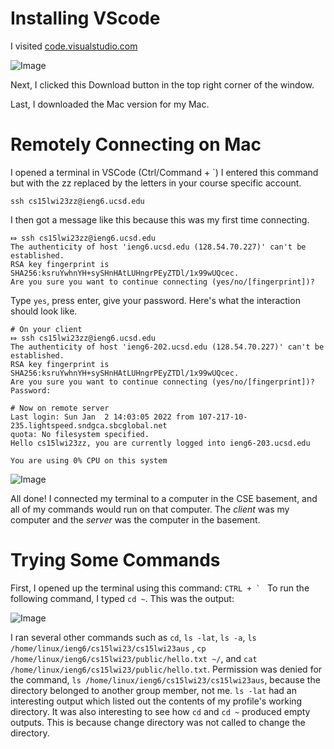 # Installing VScode 
I visited [code.visualstudio.com](https://code.visualstudio.com/)

![Image](https://user-images.githubusercontent.com/57383573/212238996-beeec690-831f-4965-a254-632039eb4e35.png)

Next, I clicked this Download button in the top right corner of the window.

Last, I downloaded the Mac version for my Mac.

# Remotely Connecting on Mac
I opened a terminal in VSCode (Ctrl/Command + `)
I entered this command but with the zz replaced by the letters in your course specific account. 
```
ssh cs15lwi23zz@ieng6.ucsd.edu
```
I then got a message like this because this was my first time connecting.
```
⤇ ssh cs15lwi23zz@ieng6.ucsd.edu
The authenticity of host 'ieng6.ucsd.edu (128.54.70.227)' can't be established.
RSA key fingerprint is SHA256:ksruYwhnYH+sySHnHAtLUHngrPEyZTDl/1x99wUQcec.
Are you sure you want to continue connecting (yes/no/[fingerprint])? 
```
Type ```yes```, press enter, give your password. Here's what the interaction should look like.
```
# On your client
⤇ ssh cs15lwi23zz@ieng6.ucsd.edu
The authenticity of host 'ieng6-202.ucsd.edu (128.54.70.227)' can't be established.
RSA key fingerprint is SHA256:ksruYwhnYH+sySHnHAtLUHngrPEyZTDl/1x99wUQcec.
Are you sure you want to continue connecting (yes/no/[fingerprint])? 
Password:
```
```
# Now on remote server
Last login: Sun Jan  2 14:03:05 2022 from 107-217-10-235.lightspeed.sndgca.sbcglobal.net
quota: No filesystem specified.
Hello cs15lwi23zz, you are currently logged into ieng6-203.ucsd.edu

You are using 0% CPU on this system
```
![Image](https://user-images.githubusercontent.com/57383573/212238987-8ffa2ab3-799b-4d1a-9122-34fea666d9df.png)

All done! I connected my terminal to a computer in the CSE basement, and all of my commands would run on that computer. The *client* was my computer and the *server* was the computer in the basement.


# Trying Some Commands
First, I opened up the terminal using this command: ```CTRL + ` ```
To run the following command, I typed ```cd ~```. This was the output:

![Image](https://user-images.githubusercontent.com/57383573/212240806-7e7c73b6-026f-4834-97d8-8fb40576a60a.png)

I ran several other commands such as
```cd```,
```ls -lat```,
```ls -a```,
```ls /home/linux/ieng6/cs15lwi23/cs15lwi23aus``` ,
```cp /home/linux/ieng6/cs15lwi23/public/hello.txt ~/```, and
```cat /home/linux/ieng6/cs15lwi23/public/hello.txt```.
Permission was denied for the command, ```ls /home/linux/ieng6/cs15lwi23/cs15lwi23aus```, because the directory belonged to another group member, not me. ```ls -lat``` had an interesting output which listed out the contents of my profile's working directory. It was also interesting to see how ```cd``` and ```cd ~``` produced empty outputs. This is because change directory was not called to change the directory.

